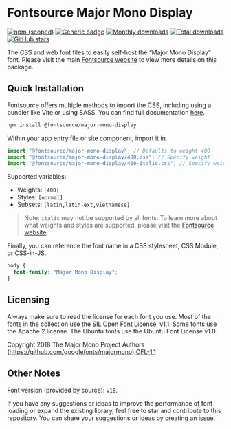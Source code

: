 # Fontsource Major Mono Display

[![npm (scoped)](https://img.shields.io/npm/v/@fontsource/major-mono-display?color=brightgreen)](https://www.npmjs.com/package/@fontsource/major-mono-display) [![Generic badge](https://img.shields.io/badge/fontsource-passing-brightgreen)](https://github.com/fontsource/fontsource) [![Monthly downloads](https://badgen.net/npm/dm/@fontsource/major-mono-display)](https://github.com/fontsource/fontsource) [![Total downloads](https://badgen.net/npm/dt/@fontsource/major-mono-display)](https://github.com/fontsource/fontsource) [![GitHub stars](https://img.shields.io/github/stars/fontsource/fontsource.svg?style=social&label=Star)](https://github.com/fontsource/fontsource/stargazers)

The CSS and web font files to easily self-host the “Major Mono Display” font. Please visit the main [Fontsource website](https://fontsource.org/fonts/major-mono-display) to view more details on this package.

## Quick Installation

Fontsource offers multiple methods to import the CSS, including using a bundler like Vite or using SASS. You can find full documentation [here](https://fontsource.org/docs/getting-started/introduction).

```javascript
npm install @fontsource/major-mono-display
```

Within your app entry file or site component, import it in.

```javascript
import "@fontsource/major-mono-display"; // Defaults to weight 400
import "@fontsource/major-mono-display/400.css"; // Specify weight
import "@fontsource/major-mono-display/400-italic.css"; // Specify weight and style
```

Supported variables:
- Weights: `[400]`
- Styles: `[normal]`
- Subsets: `[latin,latin-ext,vietnamese]`

> Note: `italic` may not be supported by all fonts. To learn more about what weights and styles are supported, please visit the [Fontsource website](https://fontsource.org/fonts/major-mono-display).

Finally, you can reference the font name in a CSS stylesheet, CSS Module, or CSS-in-JS.

```css
body {
  font-family: "Major Mono Display";
}
```

## Licensing
Always make sure to read the license for each font you use. Most of the fonts in the collection use the SIL Open Font License, v1.1. Some fonts use the Apache 2 license. The Ubuntu fonts use the Ubuntu Font License v1.0.

Copyright 2018 The Major Mono Project Authors (https://github.com/googlefonts/majormono)
[OFL-1.1](https://openfontlicense.org)

## Other Notes
Font version (provided by source): `v16`.

If you have any suggestions or ideas to improve the performance of font loading or expand the existing library, feel free to star and contribute to this repository. You can share your suggestions or ideas by creating an [issue](https://github.com/fontsource/fontsource/issues).